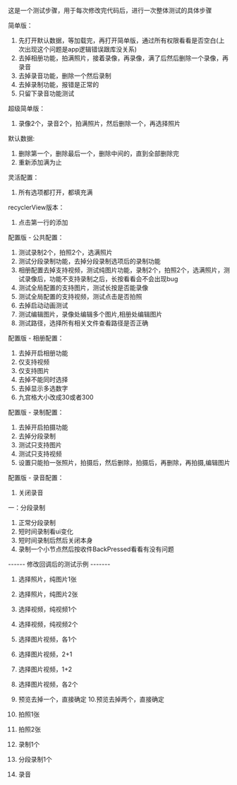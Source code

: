 这是一个测试步骤，用于每次修改完代码后，进行一次整体测试的具体步骤

简单版：
1. 先打开默认数据，等加载完，再打开简单版，通过所有权限看看是否空白(上次出现这个问题是app逻辑错误跟库没关系)
2. 去掉相册功能，拍满照片，接着录像，再录像，满了后然后删除一个录像，再录音
3. 去掉录音功能，删除一个然后录制
4. 去掉录制功能，报错是正常的
5. 只留下录音功能测试

超级简单版：
1. 录像2个，录音2个，拍满照片，然后删除一个，再选择照片

默认数据:
1. 删除第一个，删除最后一个，删除中间的，直到全部删除完
2. 重新添加满为止

灵活配置：
1. 所有选项都打开，都填充满

recyclerView版本：
1. 点击第一行的添加

配置版 - 公共配置：
1. 测试录制2个，拍照2个，选满照片
2. 测试分段录制功能，去掉分段录制选项后的录制功能
3. 相册配置去掉支持视频，测试纯图片功能，录制2个，拍照2个，选满照片，测试录像后，功能不支持录制之后，长按看看会不会出现bug
4. 测试全局配置的支持图片，测试长按是否能录像
5. 测试全局配置的支持视频，测试点击是否拍照
6. 去掉启动动画测试
7. 测试编辑图片，录像处编辑多个图片,相册处编辑图片
8. 测试路径，选择所有相关文件查看路径是否正确

配置版 - 相册配置：
1. 去掉开启相册功能
2. 仅支持视频
3. 仅支持图片
4. 去掉不能同时选择
5. 去掉显示多选数字
6. 九宫格大小改成30或者300

配置版 - 录制配置：
1. 去掉开启拍摄功能
2. 去掉分段录制
3. 测试只支持图片
4. 测试只支持视频
5. 设置只能拍一张照片，拍摄后，然后删除，拍摄后，再删除，再拍摄,编辑图片

配置版 - 录音配置：
1. 关闭录音



一：分段录制
1. 正常分段录制
2. 短时间录制看ui变化
3. 短时间录制后然后关闭本身
4. 录制一个小节点然后按收件BackPressed看看有没有问题

------ 修改回调后的测试示例 -------
1. 选择照片，纯图片1张
2. 选择照片，纯图片2张
3. 选择视频，纯视频1个
4. 选择视频，纯视频2个
5. 选择图片视频，各1个
6. 选择图片视频，2+1
7. 选择图片视频，1+2
8. 选择图片视频，各2个
9. 预览去掉一个，直接确定
10.预览去掉两个，直接确定

1. 拍照1张
2. 拍照2张
3. 录制1个
4. 分段录制1个

1. 录音